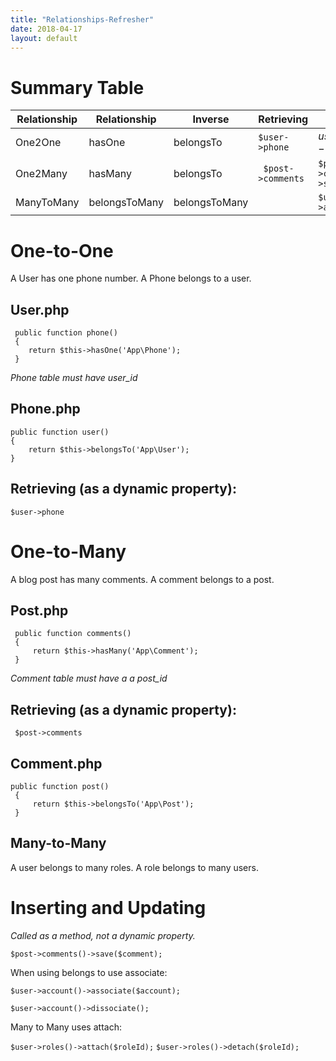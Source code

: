 ```yaml
---
title: "Relationships-Refresher"
date: 2018-04-17
layout: default
---
```


# Summary Table

|  Relationship | Relationship  | Inverse  | Retrieving  | Saving  |
|---|---|---|---|---|
|One2One   | hasOne  | belongsTo  | ``` $user->phone ```  | $user->phone()->save($phone);  |
|One2Many   | hasMany  | belongsTo  | ``` $post->comments```  |  ```$post->comments()->save($comment);``` |
| ManyToMany  | belongsToMany  | belongsToMany   |   | ```$user->roles()->attach($roleId);```  |






# One-to-One

A User has one phone number.
A Phone belongs to a user.

## User.php
```
 public function phone()
 {
    return $this->hasOne('App\Phone');
 }
```
*Phone table must have user_id*


## Phone.php

```
public function user()
{
    return $this->belongsTo('App\User');
}
```


## Retrieving (as a dynamic property):

``` $user->phone ```



# One-to-Many
A blog post has many comments.
A comment belongs to a post.

## Post.php

```
 public function comments()
 {
     return $this->hasMany('App\Comment');
 }
 ```
 *Comment table must have a a post_id*



## Retrieving (as a dynamic property):

``` $post->comments```


## Comment.php

```
public function post()
 {
     return $this->belongsTo('App\Post');
 }
```

## Many-to-Many

A user belongs to many roles.
A role belongs to many users.

# Inserting and Updating

*Called as a method, not a dynamic property.*

```$post->comments()->save($comment);```

When using belongs to use associate:

```$user->account()->associate($account);```


```$user->account()->dissociate();```


Many to Many uses attach:

```$user->roles()->attach($roleId);```
```$user->roles()->detach($roleId);```









